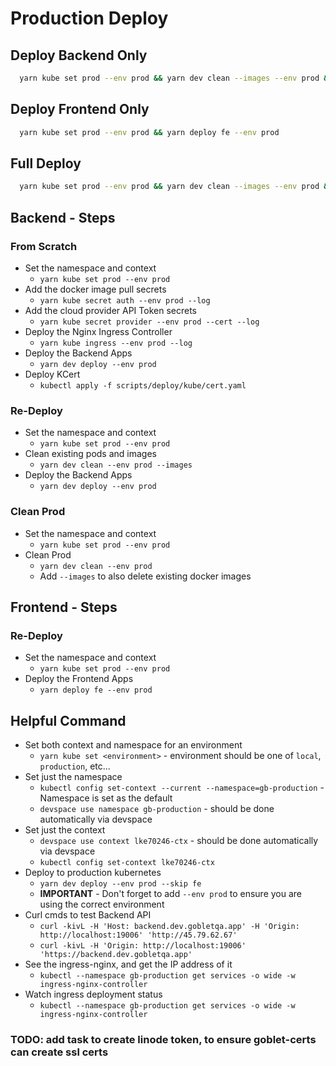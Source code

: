 # Production Deploy

## Deploy Backend Only
```sh
  yarn kube set prod --env prod && yarn dev clean --images --env prod && yarn deploy be --env prod
```

## Deploy Frontend Only
```sh
  yarn kube set prod --env prod && yarn deploy fe --env prod
```

## Full Deploy
```sh
  yarn kube set prod --env prod && yarn dev clean --images --env prod && yarn deploy be --env prod && yarn deploy fe --env prod
```

## Backend - Steps

### From Scratch
* Set the namespace and context
  * `yarn kube set prod --env prod`
* Add the docker image pull secrets
  * `yarn kube secret auth --env prod --log`
* Add the cloud provider API Token secrets
  * `yarn kube secret provider --env prod --cert --log`
* Deploy the Nginx Ingress Controller
  * `yarn kube ingress --env prod --log`
* Deploy the Backend Apps
  * `yarn dev deploy --env prod`
* Deploy KCert
  * `kubectl apply -f scripts/deploy/kube/cert.yaml`

### Re-Deploy

* Set the namespace and context
  * `yarn kube set prod --env prod`
* Clean existing pods and images
  * `yarn dev clean --env prod --images`
* Deploy the Backend Apps
  * `yarn dev deploy --env prod`

### Clean Prod

* Set the namespace and context
  * `yarn kube set prod --env prod`
* Clean Prod
  * `yarn dev clean --env prod`
  * Add `--images` to also delete existing docker images


## Frontend - Steps

### Re-Deploy

* Set the namespace and context
  * `yarn kube set prod --env prod`
* Deploy the Frontend Apps
  * `yarn deploy fe --env prod`


## Helpful Command
* Set both context and namespace for an environment
  * `yarn kube set <environment>` - environment should be one of `local`, `production`, etc...
* Set just the namespace
  * `kubectl config set-context --current --namespace=gb-production` - Namespace is set as the default
  * `devspace use namespace gb-production` - should be done automatically via devspace
* Set just the context
  * `devspace use context lke70246-ctx` - should be done automatically via devspace
  * `kubectl config set-context lke70246-ctx`
* Deploy to production kubernetes
  * `yarn dev deploy --env prod --skip fe`
  * **IMPORTANT** - Don't forget to add `--env prod` to ensure you are using the correct environment
* Curl cmds to test Backend API
  * `curl -kivL -H 'Host: backend.dev.gobletqa.app' -H 'Origin: http://localhost:19006' 'http://45.79.62.67'`
  * `curl -kivL -H 'Origin: http://localhost:19006' 'https://backend.dev.gobletqa.app'`
* See the ingress-nginx, and get the IP address of it
  * `kubectl --namespace gb-production get services -o wide -w ingress-nginx-controller`
* Watch ingress deployment status
  * `kubectl --namespace gb-production get services -o wide -w ingress-nginx-controller`


### TODO: add task to create linode token, to ensure goblet-certs can create ssl certs